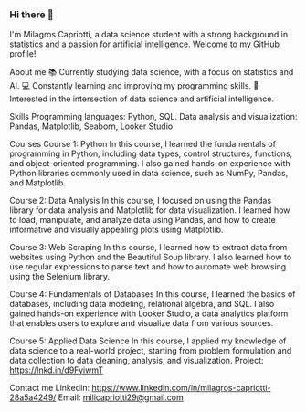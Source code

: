 ### Hi there 👋

I'm Milagros Capriotti, a data science student with a strong background in statistics and a passion for artificial intelligence. Welcome to my GitHub profile!

About me
📚 Currently studying data science, with a focus on statistics and AI.
💻 Constantly learning and improving my programming skills.
🤖 Interested in the intersection of data science and artificial intelligence.

Skills
Programming languages: Python, SQL.
Data analysis and visualization: Pandas, Matplotlib, Seaborn, Looker Studio

Courses
Course 1: Python
In this course, I learned the fundamentals of programming in Python, including data types, control structures, functions, and object-oriented programming. I also gained hands-on experience with Python libraries commonly used in data science, such as NumPy, Pandas, and Matplotlib.

Course 2: Data Analysis
In this course, I focused on using the Pandas library for data analysis and Matplotlib for data visualization. I learned how to load, manipulate, and analyze data using Pandas, and how to create informative and visually appealing plots using Matplotlib.

Course 3: Web Scraping
In this course, I learned how to extract data from websites using Python and the Beautiful Soup library. I also learned how to use regular expressions to parse text and how to automate web browsing using the Selenium library.

Course 4: Fundamentals of Databases
In this course, I learned the basics of databases, including data modeling, relational algebra, and SQL. I also gained hands-on experience with Looker Studio, a data analytics platform that enables users to explore and visualize data from various sources. 

Course 5: Applied Data Science
In this course, I applied my knowledge of data science to a real-world project, starting from problem formulation and data collection to data cleaning, analysis, and visualization. Project: https://lnkd.in/d9FyiwmT

Contact me
LinkedIn: https://www.linkedin.com/in/milagros-capriotti-28a5a4249/
Email: milicapriotti29@gmail.com


<!--
**milagroscapriotti/milagroscapriotti** is a ✨ _special_ ✨ repository because its `README.md` (this file) appears on your GitHub profile.

Here are some ideas to get you started:

- 🔭 I’m currently working on ...
- 🌱 I’m currently learning ...
- 👯 I’m looking to collaborate on ...
- 🤔 I’m looking for help with ...
- 💬 Ask me about ...
- 📫 How to reach me: ...
- 😄 Pronouns: ...
- ⚡ Fun fact: ...
-->
